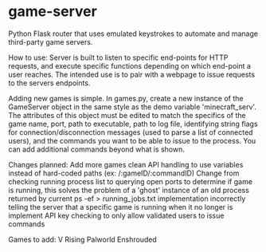 # game-server

Python Flask router that uses emulated keystrokes to automate and manage third-party game servers. 

How to use:
Server is built to listen to specific end-points for HTTP requests, and execute specific functions depending on which end-point a user reaches. The intended use is to pair with a webpage to issue requests to the servers endpoints.

Adding new games is simple. In games.py, create a new instance of the GameServer object in the same style as the demo variable 'minecraft_serv'. The attributes of this object must be edited to match the specifics of the game name, port, path to executable, path to log file, identifying string flags for connection/disconnection messages (used to parse a list of connected users), and the commands you want to be able to issue to the process. You can add additional commands beyond what is shown.

Changes planned:
Add more games
clean API handling to use variables instead of hard-coded paths (ex: /:gameID/:commandID)
Change from checking running process list to querying open ports to determine if game is running, this solves the problem of a 'ghost' instance of an old process returned by current ps -ef > running_jobs.txt implementation incorrectly telling the server that a specific game is running when it no longer is
implement API key checking to only allow validated users to issue commands

Games to add:
V Rising
Palworld
Enshrouded